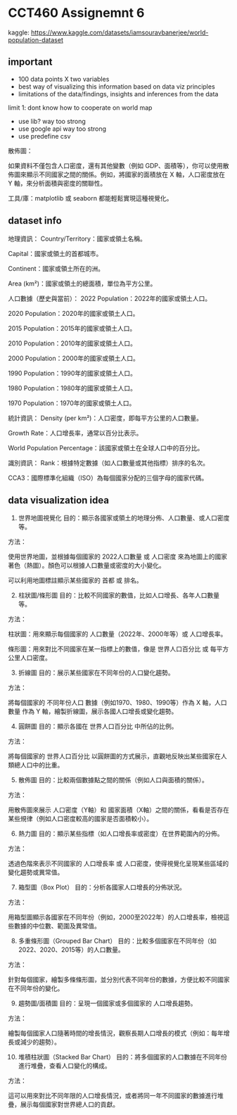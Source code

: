# CCT460 Assignemnt 6

kaggle: https://www.kaggle.com/datasets/iamsouravbanerjee/world-population-dataset

## important

* 100 data points X two variables
* best way of visualizing this information based on data viz principles
* limitations of the data/findings, insights and inferences from the data

limit 1: dont know how to cooperate on world map
- use lib? way too strong
- use google api way too strong
- use predefine csv

散佈圖：

如果資料不僅包含人口密度，還有其他變數（例如 GDP、面積等），你可以使用散佈圖來顯示不同國家之間的關係。例如，將國家的面積放在 X 軸，人口密度放在 Y 軸，來分析面積與密度的關聯性。

工具/庫：matplotlib 或 seaborn 都能輕鬆實現這種視覺化。

## dataset info

地理資訊：
Country/Territory：國家或領土名稱。

Capital：國家或領土的首都城市。

Continent：國家或領土所在的洲。

Area (km²)：國家或領土的總面積，單位為平方公里。

人口數據（歷史與當前）：
2022 Population：2022年的國家或領土人口。

2020 Population：2020年的國家或領土人口。

2015 Population：2015年的國家或領土人口。

2010 Population：2010年的國家或領土人口。

2000 Population：2000年的國家或領土人口。

1990 Population：1990年的國家或領土人口。

1980 Population：1980年的國家或領土人口。

1970 Population：1970年的國家或領土人口。

統計資訊：
Density (per km²)：人口密度，即每平方公里的人口數量。

Growth Rate：人口增長率，通常以百分比表示。

World Population Percentage：該國家或領土在全球人口中的百分比。

識別資訊：
Rank：根據特定數據（如人口數量或其他指標）排序的名次。

CCA3：國際標準化組織（ISO）為每個國家分配的三個字母的國家代碼。

## data visualization idea

1. 世界地圖視覺化
目的：顯示各國家或領土的地理分佈、人口數量、或人口密度等。

方法：

使用世界地圖，並根據每個國家的 2022人口數量 或 人口密度 來為地圖上的國家著色（熱圖）。顏色可以根據人口數量或密度的大小變化。

可以利用地圖標註顯示某些國家的 首都 或 排名。

2. 柱狀圖/條形圖
目的：比較不同國家的數值，比如人口增長、各年人口數量等。

方法：

柱狀圖：用來顯示每個國家的 人口數量（2022年、2000年等）或 人口增長率。

條形圖：用來對比不同國家在某一指標上的數值，像是 世界人口百分比 或 每平方公里人口密度。

3. 折線圖
目的：展示某些國家在不同年份的人口變化趨勢。

方法：

將每個國家的 不同年份人口 數據（例如1970、1980、1990等）作為 X 軸，人口數量 作為 Y 軸，繪製折線圖，展示各國人口增長或變化趨勢。

4. 圓餅圖
目的：顯示各國在 世界人口百分比 中所佔的比例。

方法：

將每個國家的 世界人口百分比 以圓餅圖的方式展示，直觀地反映出某些國家在人類總人口中的比重。

5. 散佈圖
目的：比較兩個數據點之間的關係（例如人口與面積的關係）。

方法：

用散佈圖來展示 人口密度（Y軸）和 國家面積（X軸）之間的關係，看看是否存在某些規律（例如人口密度較高的國家是否面積較小）。

6. 熱力圖
目的：顯示某些指標（如人口增長率或密度）在世界範圍內的分佈。

方法：

透過色階來表示不同國家的 人口增長率 或 人口密度，使得視覺化呈現某些區域的變化趨勢或異常值。

7. 箱型圖（Box Plot）
目的：分析各國家人口增長的分佈狀況。

方法：

用箱型圖顯示各國家在不同年份（例如，2000至2022年）的人口增長率，檢視這些數據的中位數、範圍及異常值。

8. 多重條形圖（Grouped Bar Chart）
目的：比較多個國家在不同年份（如2022、2020、2015等）的人口數量。

方法：

針對每個國家，繪製多條條形圖，並分別代表不同年份的數據，方便比較不同國家在不同年份的變化。

9. 趨勢圖/面積圖
目的：呈現一個國家或多個國家的 人口增長趨勢。

方法：

繪製每個國家人口隨著時間的增長情況，觀察長期人口增長的模式（例如：每年增長或減少的趨勢）。

10. 堆積柱狀圖（Stacked Bar Chart）
目的：將多個國家的人口數據在不同年份進行堆疊，查看人口變化的構成。

方法：

這可以用來對比不同年限的人口增長情況，或者將同一年不同國家的數據進行堆疊，展示每個國家對世界總人口的貢獻。
